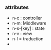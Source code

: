 ### attributes

- n-c : controller
- n-m: Middleware
- n-s-[key] : state
- n-v : view 
- n-l = traduction
- 